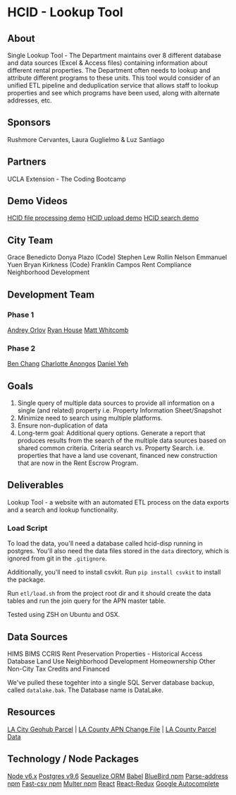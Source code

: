 # HCID  - Lookup Tool 

## About

Single Lookup Tool - The Department maintains over 8 different database and data sources (Excel & Access files) containing information about different rental properties. The Department often needs to lookup and attribute different programs to these units. This tool would consider of an unified ETL pipeline and deduplication service that allows staff to lookup properties and see which programs have been used, along with alternate addresses, etc. 

## Sponsors

Rushmore Cervantes, Laura Guglielmo & Luz Santiago

## Partners

UCLA Extension - The Coding Bootcamp

## Demo Videos

[HCID file processing demo](http://www.youtube.com/watch?v=BHbRR9wnzD0)
[HCID upload demo](http://www.youtube.com/watch?v=pYN1qi4-kh0)
[HCID search demo](http://www.youtube.com/watch?v=fJ-0yVI8Ywo)

## City Team

Grace Benedicto
Donya Plazo (Code)
Stephen Lew
Rollin Nelson
Emmanuel Yuen
Bryan Kirkness (Code)
Franklin Campos
Rent
Compliance
Neighborhood Development

## Development Team

### Phase 1
[Andrey Orlov](https://github.com/andreyorlov33)
[Ryan House](https://github.com/rhouse00)
[Matt Whitcomb](https://github.com/mwhitcom)

### Phase 2
[Ben Chang](https://github.com/benjinchang)
[Charlotte Anongos](https://github.com/sharloteean)
[Daniel Yeh](https://github.com/danielfyeh)

## Goals

1. Single query of multiple data sources to provide all information on a single (and related) property i.e. Property Information Sheet/Snapshot
2. Minimize need to search using multiple platforms.
3. Ensure non-duplication of data
4. Long-term goal:  Additional query options.  Generate a report that produces results from the search of the multiple data sources based on shared common criteria.  Criteria search vs. Property Search. i.e. properties that have a land use covenant, financed new construction that are now in the Rent Escrow Program.

## Deliverables

Lookup Tool - a website with an automated ETL process on the data exports and a search and lookup functionality. 

### Load Script

To load the data, you'll need a database called hcid-disp running in postgres. You'll also need the data files stored in the `data` directory, which is ignored from git in the `.gitignore`. 

Additionally, you'll need to install csvkit. Run `pip install csvkit` to install the package. 

Run `etl/load.sh` from the project root dir and it should create the data tables and run the join query for the APN master table. 

Tested using ZSH on Ubuntu and OSX. 

## Data Sources

HIMS
BIMS
CCRIS
Rent
Preservation Properties - Historical Access Database
Land Use
Neighborhood Development
Homeownership
Other Non-City Tax Credits and Financed

We've pulled these togehter into a single SQL Server database backup, called `datalake.bak`. The Database name is DataLake. 

## Resources

[LA City Geohub Parcel](http://geohub.lacity.org/datasets/6d85cb5f5f5641c6aa95203849ca05bb_0) | 
[LA County APN Change File](https://data.lacounty.gov/Parcel-/Assessor-Parcel-Change-File/qju6-wpwm) | 
[LA County Parcel Data](https://data.lacounty.gov/Parcel-/Assessor-Parcels-Data-2016/7rjj-f2pv)

## Technology / Node Packages

[Node v6.x](https://nodejs.org/dist/latest-v6.x/docs/api/)
[Postgres v9.6](https://www.postgresql.org/docs/9.6/static/index.html)
[Sequelize ORM](http://docs.sequelizejs.com/en/v3/)
[Babel](https://babeljs.io/)
[BlueBird npm](http://bluebirdjs.com/docs/getting-started.html)
[Parse-address npm](https://www.npmjs.com/package/parse-address)
[Fast-csv npm](https://www.npmjs.com/package/fast-csv)
[Multer npm](https://www.npmjs.com/package/multer)
[React](https://facebook.github.io/react/)
[React-Redux](https://github.com/reactjs/react-redux)
[Google Autocomplete](https://developers.google.com/maps/documentation/javascript/places-autocomplete)